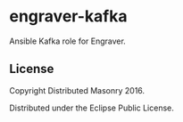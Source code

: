 engraver-kafka
=========

Ansible Kafka role for Engraver.

License
-------

Copyright Distributed Masonry 2016.

Distributed under the Eclipse Public License.
